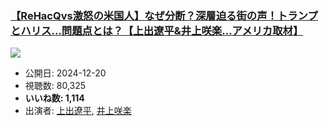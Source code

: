 ### [【ReHacQvs激怒の米国人】なぜ分断？深層迫る街の声！トランプとハリス…問題点とは？【上出遼平&井上咲楽…アメリカ取材】](https://www.youtube.com/watch?v=hNp51Ea2FG4)
[![](https://img.youtube.com/vi/hNp51Ea2FG4/sddefault.jpg)](https://www.youtube.com/watch?v=hNp51Ea2FG4)
-   公開日: 2024-12-20
-   視聴数: 80,325
-   **いいね数: 1,114**
-   出演者: [上出遼平](/rehacq_fan/people/上出遼平 "wikilink"), [井上咲楽](/rehacq_fan/people/井上咲楽 "wikilink")
